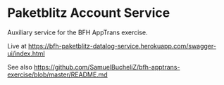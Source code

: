# Paketblitz Account Service

Auxiliary service for the BFH AppTrans exercise.

Live at https://bfh-paketblitz-datalog-service.herokuapp.com/swagger-ui/index.html

See also https://github.com/SamuelBucheliZ/bfh-apptrans-exercise/blob/master/README.md